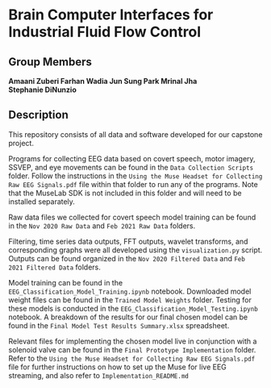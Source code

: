 # Brain Computer Interfaces for Industrial Fluid Flow Control

## Group Members
**Amaani Zuberi
Farhan Wadia
Jun Sung Park
Mrinal Jha  
Stephanie DiNunzio**

## Description
This repository consists of all data and software developed for our capstone project.

Programs for collecting EEG data based on covert speech, motor imagery, SSVEP, and eye movements can be found in the `Data Collection Scripts` folder. Follow the instructions in the `Using the Muse Headset for Collecting Raw EEG Signals.pdf` file within that folder to run any of the programs. Note that the MuseLab SDK is not included in this folder and will need to be installed separately.

Raw data files we collected for covert speech model training can be found in the `Nov 2020 Raw Data` and `Feb 2021 Raw Data` folders.

Filtering, time series data outputs, FFT outputs, wavelet transforms, and corresponding graphs were all developed using the `visualization.py` script. Outputs can be found organized in the `Nov 2020 Filtered Data` and `Feb 2021 Filtered Data` folders. 

Model training can be found in the `EEG_Classification_Model_Training.ipynb` notebook. Downloaded model weight files can be found in the `Trained Model Weights` folder. Testing for these models is conducted in the `EEG_Classification_Model_Testing.ipynb` notebook. A breakdown of the results for our final chosen model can be found in the `Final Model Test Results Summary.xlsx` spreadsheet.

Relevant files for implementing the chosen model live in conjunction with a solenoid valve can be found in the `Final Prototype Implementation` folder. Refer to the `Using the Muse Headset for Collecting Raw EEG Signals.pdf` file for further instructions on how to set up the Muse for live EEG streaming, and also refer to `Implementation_README.md`